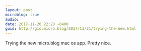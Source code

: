 ```yaml
---
layout: post
microblog: true
audio: 
date: 2017-11-20 22:28 -0400
guid: http://gio.micro.blog/2017/11/21/trying-the-new.html
---
```

Trying the new micro.blog mac os app. Pretty nice. 
